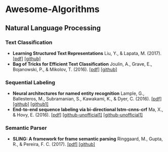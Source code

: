 # Awesome-Algorithms

## Natural Language Processing

### Text Classification
- **Learning Structured Text Representations** Liu, Y., & Lapata, M. (2017). [[pdf]](https://arxiv.org/pdf/1705.09207.pdf) [[github]](https://github.com/nlpyang/structured)
- **Bag of Tricks for Efficient Text Classification** Joulin, A., Grave, E., Bojanowski, P., & Mikolov, T. (2016). [[pdf]](https://arxiv.org/pdf/1607.01759.pdf) [[github]](https://github.com/facebookresearch/fastText)

### Sequential Labeling
- **Neural architectures for named entity recognition** Lample, G., Ballesteros, M., Subramanian, S., Kawakami, K., & Dyer, C. (2016). [[pdf]](https://arxiv.org/pdf/1603.01360.pdf) [[github]](https://github.com/glample/tagger) [[github1]](https://github.com/clab/stack-lstm-ner)
- **End-to-end sequence labeling via bi-directional lstm-cnns-crf** Ma, X., & Hovy, E. (2016). [[pdf]](https://arxiv.org/pdf/1603.01354.pdf) [[github-unofficial1]](https://github.com/LopezGG/NN_NER_tensorFlow) [[github-unofficial1]](https://github.com/guillaumegenthial/sequence_tagging)

### Semantic Parser
- **SLING: A framework for frame semantic parsing** Ringgaard, M., Gupta, R., & Pereira, F. C. (2017). [[pdf]](https://arxiv.org/pdf/1710.07032.pdf) [[github]](https://github.com/google/sling)

